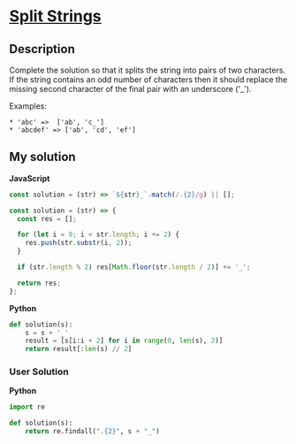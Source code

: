 # [Split Strings](https://www.codewars.com/kata/515de9ae9dcfc28eb6000001)

## Description

Complete the solution so that it splits the string into pairs of two characters. If the string contains an odd number of characters then it should replace the missing second character of the final pair with an underscore ('\_').

Examples:

```
* 'abc' =>  ['ab', 'c_']
* 'abcdef' => ['ab', 'cd', 'ef']
```

## My solution

**JavaScript**

```js
const solution = (str) => `${str}_`.match(/.{2}/g) || [];
```

```js
const solution = (str) => {
  const res = [];

  for (let i = 0; i < str.length; i += 2) {
    res.push(str.substr(i, 2));
  }

  if (str.length % 2) res[Math.floor(str.length / 2)] += '_';

  return res;
};
```

**Python**

```py
def solution(s):
    s = s + '_'
    result = [s[i:i + 2] for i in range(0, len(s), 2)]
    return result[:len(s) // 2]
```

### User Solution

**Python**

```py
import re

def solution(s):
    return re.findall(".{2}", s + "_")
```
